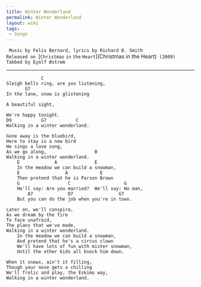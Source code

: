 ```yaml
---
title: Winter Wonderland
permalink: Winter Wonderland
layout: wiki
tags:
 - Songs
---
```


` Music by Felix Bernard, lyrics by Richard B. Smith`  
`Released on `[`Christmas` `in` `the`
`Heart`](Christmas in the Heart)` (2009)`  
`Tabbed by Eyolf Østrem`

* * * * *

                 C
    Sleigh bells ring, are you listening,
           G7
    In the lane, snow is glistening

    A beautiful sight,

    We're happy tonight.
    D9           G7           C
    Walking in a winter wonderland.

    Gone away is the bluebird,
    Here to stay is a new bird
    He sings a love song,
    As we go along,                  B
    Walking in a winter wonderland.
        E             A              E
        In the meadow we can build a snowman,
        E                 A            E
        Then pretend that he is Parson Brown
        G                  C                    G
        He'll say: Are you married?  We'll say: No man,
            A7             D7                 G7
        But you can do the job when you're in town.

    Later on, we'll conspire,
    As we dream by the fire
    To face unafraid,
    The plans that we've made,
    Walking in a winter wonderland.
        In the meadow we can build a snowman,
        And pretend that he's a circus clown
        We'll have lots of fun with mister snowman,
        Until the other kids all knock him down.

    When it snows, ain't it filling,
    Though your nose gets a chilling
    We'll frolic and play, the Eskimo way,
    Walking in a winter wonderland.
